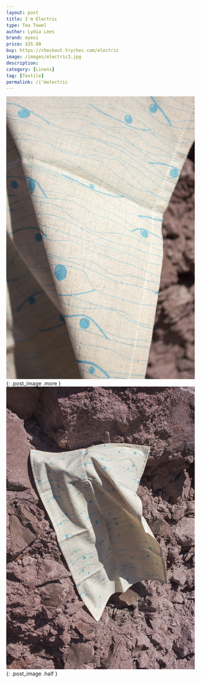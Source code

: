 ```yaml
---
layout: post
title: I'm Electric
type: Tea Towel
author: Lydia Lees
brand: eyesi
price: $35.00
buy: https://checkout.trychec.com/electric
image: /images/electric3.jpg
description:
category: [Linens]
tag: [Textile]
permalink: /i'melectric
---
```

![](/images/electric1.jpg){: .post_image .more }
![](/images/electric2.jpg){: .post_image .half }
